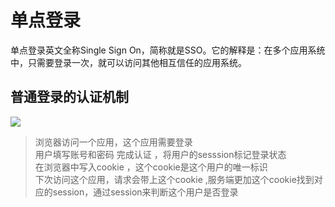 # 单点登录

单点登录英文全称Single Sign On，简称就是SSO。它的解释是：在多个应用系统中，只需要登录一次，就可以访问其他相互信任的应用系统。

## 普通登录的认证机制
![](https://upload-images.jianshu.io/upload_images/12540413-8cfaf1ba9956573f.png?imageMogr2/auto-orient/strip|imageView2/2/w/578/format/webp)

> 浏览器访问一个应用，这个应用需要登录    
用户填写账号和密码 完成认证 ，将用户的sesssion标记登录状态    
在浏览器中写入cookie ，这个cookie是这个用户的唯一标识   
下次访问这个应用，请求会带上这个cookie ,服务端更加这个cookie找到对应的session，通过session来判断这个用户是否登录







